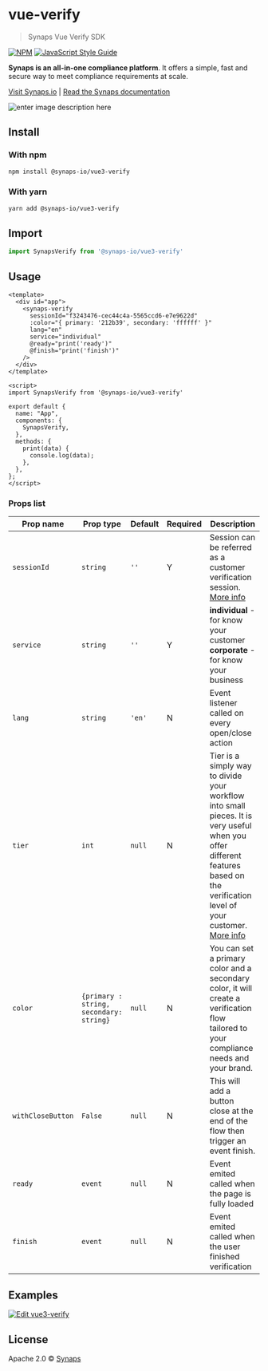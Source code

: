 # vue-verify

> Synaps Vue Verify SDK

[![NPM](https://img.shields.io/npm/v/@synaps-io/vue3-verify.svg)](https://www.npmjs.com/package/@synaps-io/vue3-verify) [![JavaScript Style Guide](https://img.shields.io/badge/code_style-standard-brightgreen.svg)](https://standardjs.com)

**Synaps is an all-in-one compliance platform**. It offers a simple, fast and secure way to meet compliance requirements at scale.

[Visit Synaps.io](https://synaps.io) | [Read the Synaps documentation](https://docs.synaps.io)

![enter image description here](https://storage.googleapis.com/synaps-docs-media/synaps-verify.png)

## Install
### With npm

```bash
npm install @synaps-io/vue3-verify
```

### With yarn

```bash
yarn add @synaps-io/vue3-verify
```

## Import

```js
import SynapsVerify from '@synaps-io/vue3-verify'
```


## Usage

```vue
<template>
  <div id="app">
    <synaps-verify
      sessionId="f3243476-cec44c4a-5565ccd6-e7e9622d"
      :color="{ primary: '212b39', secondary: 'ffffff' }"
      lang="en"
      service="individual"
      @ready="print('ready')"
      @finish="print('finish')"
    />
  </div>
</template>

<script>
import SynapsVerify from '@synaps-io/vue3-verify'

export default {
  name: "App",
  components: {
    SynapsVerify,
  },
  methods: {
    print(data) {
      console.log(data);
    },
  },
};
</script>
```
### Props list

| Prop name          | Prop type                                                                                           | Default | Required | Description                                                                   |
| ------------------ | --------------------------------------------------------------------------------------------------- | ------- | -------- | ----------------------------------------------------------------------------- |
| `sessionId`        | `string`                                                                                            | `''`    | Y        | Session can be referred as a customer verification session. [More info](https://docs.synaps.io/manager-1/sessions)                                       |
| `service`          | `string`                                                                                            | `''`  | Y        | **individual** - for know your customer **corporate** - for know your business                   |
| `lang`      | `string`                                                                       | `'en'`  | N        | Event listener called on every open/close action                              |
| `tier`      | `int`                                                                       | `null`  | N        | Tier is a simply way to divide your workflow into small pieces. It is very useful when you offer different features based on the verification level of your customer.  [More info](https://docs.synaps.io/manager-1/apps/individual/tiers)                           |
| `color`      | `{primary : string, secondary: string}`                                                                     | `null`  | N        | You can set a primary color and a secondary color, it will create a verification flow tailored to your compliance needs and your brand. |
| `withCloseButton`      | `False`                                                                     | `null`  | N        | This will add a button close at the end of the flow then trigger an event finish. |
| `ready`             | `event`                                                                                           | `null` | N        | Event emited called when the page is fully loaded                                       |
| `finish`   | `event`                                                                                           | `null` | N        | Event emited called when the user finished verification                     |

## Examples
[![Edit vue3-verify](https://codesandbox.io/static/img/play-codesandbox.svg)](https://codesandbox.io/s/vue3-verify-7yocpg?fontsize=14&hidenavigation=1&theme=dark)
## License

Apache 2.0 © [Synaps](https://www.synaps.io/)